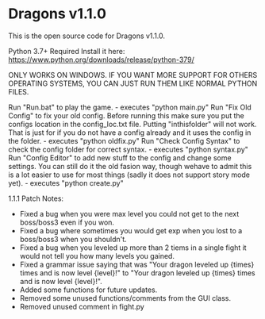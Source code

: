 # Dragons v1.1.0
This is the open source code for Dragons v1.1.0.

Python 3.7+ Required
Install it here: https://www.python.org/downloads/release/python-379/

ONLY WORKS ON WINDOWS. IF YOU WANT MORE SUPPORT FOR OTHERS OPERATING SYSTEMS, YOU CAN JUST RUN THEM LIKE NORMAL PYTHON FILES.



Run "Run.bat" to play the game. - executes "python main.py"
Run "Fix Old Config"  to fix your old config. Before running this make sure you put the configs location in the config_loc.txt file. Putting "inthisfolder" will not work. That is just for if you do not have a config already and it uses the config in the folder. - executes "python oldfix.py"
Run "Check Config Syntax" to check the config folder for correct syntax. - executes "python syntax.py"
Run "Config Editor" to add new stuff to the config and change some settings. You can still do it the old fasion way, though wehave to admit this is a lot easier to use for most things (sadly it does not support story mode yet). - executes "python create.py"

1.1.1 Patch Notes:
- Fixed a bug when you were max level you could not get to the next boss/boss3 even if you won.
- Fixed a bug where sometimes you would get exp when you lost to a boss/boss3 when you shouldn't.
- Fixed a bug when you leveled up more than 2 tiems in a single fight it would not tell you how many levels you gained.
- Fixed a grammar issue saying that was "Your dragon leveled up {times} times and is now level {level}!" to "Your dragon leveled up {times} times and is now level {level}!".
- Added some functions for future updates.
- Removed some unused functions/comments from the GUI class.
- Removed unused comment in fight.py
